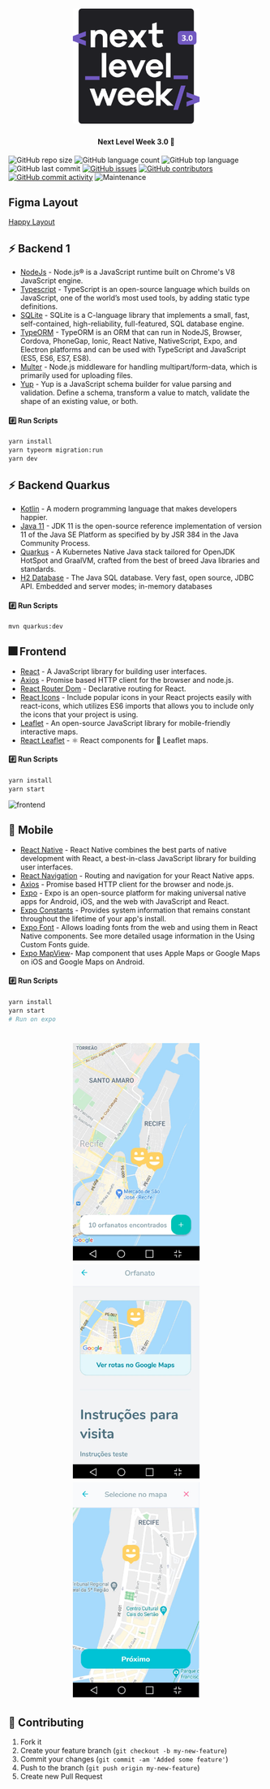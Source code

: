 <h1 align="center">
    <img alt="NextLevelWeek" title="#NextLevelWeek" src=".github/nlw.svg" width="250px" />
</h1>

<h4 align="center"> 
	Next Level Week 3.0 🚀
</h4>

![GitHub repo size](https://img.shields.io/github/repo-size/tacsio/nlw3?color=%237159c1)
![GitHub language count](https://img.shields.io/github/languages/count/tacsio/nlw3?color=%237159c1)
![GitHub top language](https://img.shields.io/github/languages/top/tacsio/nlw3?color=%237159c1)
![GitHub last commit](https://img.shields.io/github/last-commit/tacsio/nlw3?color=%237159c1)
[![GitHub issues](https://img.shields.io/github/issues-raw/tacsio/nlw3?color=%237159c1)](https://github.com/tacsio/nlw3/issues)
[![GitHub contributors](https://img.shields.io/github/contributors/tacsio/nlw3?color=%237159c1)](https://github.com/tacsio/nlw3/graphs/contributors)
[![GitHub commit activity](https://img.shields.io/github/commit-activity/w/tacsio/nlw3?color=%237159c1)](https://github.com/tacsio/nlw3/graphs/commit-activity)
![Maintenance](https://img.shields.io/maintenance/yes/2020?color=%237159c1)

## Figma Layout

[Happy Layout](https://www.notion.so/Layout-Happy-OmniStack-faac4d4d638343fe8bab627125a7557c)

## :zap: Backend 1

- [NodeJs][nodejs] - Node.js® is a JavaScript runtime built on Chrome's V8 JavaScript engine.
- [Typescript][typescript] - TypeScript is an open-source language which builds on JavaScript, one of the world’s most used tools, by adding static type definitions.
- [SQLite][sqlite] - SQLite is a C-language library that implements a small, fast, self-contained, high-reliability, full-featured, SQL database engine.
- [TypeORM][typeorm] - TypeORM is an ORM that can run in NodeJS, Browser, Cordova, PhoneGap, Ionic, React Native, NativeScript, Expo, and Electron platforms and can be used with TypeScript and JavaScript (ES5, ES6, ES7, ES8).
- [Multer][multer] - Node.js middleware for handling multipart/form-data, which is primarily used for uploading files.
- [Yup][yup] - Yup is a JavaScript schema builder for value parsing and validation. Define a schema, transform a value to match, validate the shape of an existing value, or both.

#### :hash: Run Scripts

```bash
yarn install
yarn typeorm migration:run
yarn dev
```

## :zap: Backend Quarkus
- [Kotlin][kotlin] - A modern programming language that makes developers happier.
- [Java 11][java11] - JDK 11 is the open-source reference implementation of version 11 of the Java SE Platform as specified by by JSR 384 in the Java Community Process.
- [Quarkus][quarkus] - A Kubernetes Native Java stack tailored for OpenJDK HotSpot and GraalVM, crafted from the best of breed Java libraries and standards.
- [H2 Database][h2] - The Java SQL database. Very fast, open source, JDBC API. Embedded and server modes; in-memory databases

#### :hash: Run Scripts

```bash
mvn quarkus:dev
```

## :fireworks: Frontend

- [React][reactjs] - A JavaScript library for building user interfaces.
- [Axios][axios] - Promise based HTTP client for the browser and node.js.
- [React Router Dom][react-router-dom] - Declarative routing for React.
- [React Icons][react-icons] - Include popular icons in your React projects easily with react-icons, which utilizes ES6 imports that allows you to include only the icons that your project is using.
- [Leaflet][leaflet] - An open-source JavaScript library for mobile-friendly interactive maps.
- [React Leaflet][react-leaflet] - ⚛️ React components for 🍃 Leaflet maps.

#### :hash: Run Scripts

```bash
yarn install
yarn start
```

![frontend](.github/web.gif)

## :iphone: Mobile

- [React Native][reactnative] - React Native combines the best parts of native development with React, a best-in-class JavaScript library for building user interfaces.
- [React Navigation](https://reactnavigation.org/) - Routing and navigation for your React Native apps.
- [Axios][axios] - Promise based HTTP client for the browser and node.js.
- [Expo][expo] - Expo is an open-source platform for making universal native apps for Android, iOS, and the web with JavaScript and React.
- [Expo Constants][expo-constants] - Provides system information that remains constant throughout the lifetime of your app's install.
- [Expo Font][expo-font] - Allows loading fonts from the web and using them in React Native components. See more detailed usage information in the Using Custom Fonts guide.
- [Expo MapView][expo-mapview]-  Map component that uses Apple Maps or Google Maps on iOS and Google Maps on Android.

#### :hash: Run Scripts

```bash
yarn install
yarn start
# Run on expo
```

<h1 align="center">
    <img alt="NextLevelWeek" title="#NextLevelWeek" src=".github/mobile1.png" width="250px" />
    <img alt="NextLevelWeek" title="#NextLevelWeek" src=".github/mobile2.png" width="250px" />
    <img alt="NextLevelWeek" title="#NextLevelWeek" src=".github/mobile3.png" width="250px" />
</h1>

## :bullettrain_side: Contributing

1. Fork it
2. Create your feature branch (`git checkout -b my-new-feature`)
3. Commit your changes (`git commit -am 'Added some feature'`)
4. Push to the branch (`git push origin my-new-feature`)
5. Create new Pull Request

[rocketseat]: https://github.com/rocketseat
[nodejs]: https://nodejs.org
[java11]: https://openjdk.java.net/projects/jdk/11/
[kotlin]: https://kotlinlang.org/
[typescript]: https://www.typescriptlang.org/
[reactjs]: https://reactjs.org/
[reactnative]: https://reactnative.dev/
[quarkus]: http://quarkus.io/
[axios]: https://github.com/axios/axios
[expo]: https://expo.io/
[expo-constants]: https://docs.expo.io/versions/latest/sdk/constants/
[expo-font]: https://docs.expo.io/versions/latest/sdk/font/
[expo-mapview]: https://docs.expo.io/versions/latest/sdk/map-view/
[expo-location]: https://docs.expo.io/versions/latest/sdk/location/
[multer]: https://github.com/expressjs/multer
[celebrate]: https://github.com/arb/celebrate
[yup]: https://github.com/jquense/yup
[knex]: http://knexjs.org/
[react-router-dom]: https://github.com/ReactTraining/react-router#readme
[react-icons]: https://react-icons.github.io/react-icons/
[react-dropzone]: https://react-dropzone.js.org/
[leaflet]: https://leafletjs.com/
[typeorm]: https://typeorm.io/#/
[react-leaflet]: https://react-leaflet.js.org/
[h2]: http://www.h2database.com/html/main.html
[sqlite]: https://www.sqlite.org/index.html
